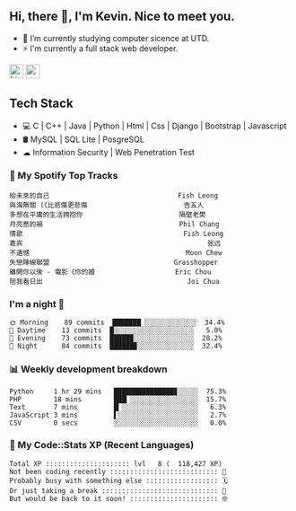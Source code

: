 ## Hi, there 👋, I'm Kevin. Nice to meet you.

- 🌱 I’m currently studying computer sicence at UTD.
- ⚡ I'm currently a full stack web developer.

<a href="https://www.linkedin.com/in/kevin12686/"><img alt="LinkedIn" src="https://img.shields.io/badge/linkedin%20-%230077B5.svg?&style=for-the-badge&logo=linkedin&logoColor=white" height=25></a>
<a href="https://www.instagram.com/kevin12686/"><img src="https://img.shields.io/badge/instagram-3f729b?&style=for-the-badge&logo=instagram&logoColor=white" height=25></a>

## Tech Stack

* 💻 C | C++ | Java | Python | Html | Css | Django | Bootstrap | Javascript
* 🛢️ MySQL | SQL Lite | PosgreSQL
* ☁ Information Security | Web Penetration Test

### 🎵 My Spotify Top Tracks

<!-- spotify start -->

```text
給未來的自己                                Fish Leong
與海無關 (《比悲傷更悲傷                        告五人
多想在平庸的生活拥抱你                        隔壁老樊
月亮惹的禍                                  Phil Chang
情歌                                        Fish Leong
嘉宾                                              张远
不遺憾                                       Moon Chew
失戀陣線聯盟                               Grasshopper
離開你以後 - 電影《你的婚                    Eric Chou
陪我看日出                                    Joi Chua
```

<!-- spotify end -->

### I'm a night 🦉

<!-- early_bird start -->

```text
🌞 Morning    89 commits  ███████▏░░░░░░░░░░░░░  34.4%
🌆 Daytime    13 commits  █░░░░░░░░░░░░░░░░░░░░   5.0%
🌃 Evening    73 commits  █████▉░░░░░░░░░░░░░░░  28.2%
🌙 Night      84 commits  ██████▊░░░░░░░░░░░░░░  32.4%
```

<!-- early_bird end -->

### 📊 Weekly development breakdown

<!-- code_time start -->

```text
Python     1 hr 29 mins   ███████████████▊░░░░░  75.3%
PHP        18 mins        ███▎░░░░░░░░░░░░░░░░░  15.7%
Text       7 mins         █▎░░░░░░░░░░░░░░░░░░░   6.3%
JavaScript 3 mins         ▌░░░░░░░░░░░░░░░░░░░░   2.7%
CSV        0 secs         ░░░░░░░░░░░░░░░░░░░░░   0.0%
```

<!-- code_time end -->

### 🧰 My Code::Stats XP (Recent Languages)

<!-- codestats start -->

```text
Total XP ::::::::::::::::::::: lvl   8 (  118,427 XP) 
Not been coding recently ::::::::::::::::::::::::::: 🙈
Probably busy with something else :::::::::::::::::: 🗓
Or just taking a break ::::::::::::::::::::::::::::: 🌴
But would be back to it soon! :::::::::::::::::::::: 🤓
```

<!-- codestats end -->
